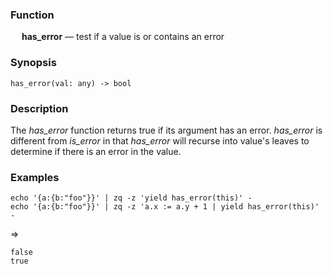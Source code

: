 ### Function

&emsp; **has_error** &mdash; test if a value is or contains an error

### Synopsis

```
has_error(val: any) -> bool
```
### Description

The _has_error_ function returns true if its argument has an error.
_has_error_ is different from _is_error_ in that _has_error_ will recurse 
into value's leaves to determine if there is an error in the value.

### Examples

```mdtest-command
echo '{a:{b:"foo"}}' | zq -z 'yield has_error(this)' -
echo '{a:{b:"foo"}}' | zq -z 'a.x := a.y + 1 | yield has_error(this)' -
```
=>
```mdtest-output
false
true
```
